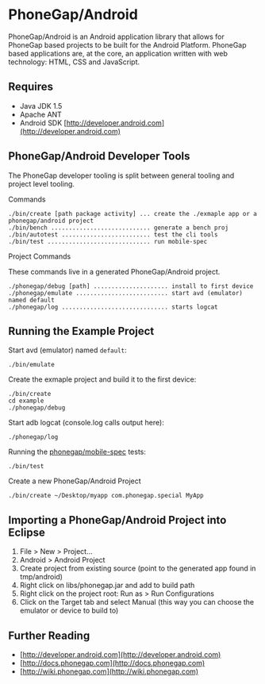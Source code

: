 PhoneGap/Android
===

PhoneGap/Android is an Android application library that allows for PhoneGap based projects to be built for the Android Platform. PhoneGap based applications are, at the core, an application written with web technology: HTML, CSS and JavaScript. 

Requires
---

- Java JDK 1.5
- Apache ANT
- Android SDK [http://developer.android.com](http://developer.android.com)

PhoneGap/Android Developer Tools
---

The PhoneGap developer tooling is split between general tooling and project level tooling. 

Commands

    ./bin/create [path package activity] ... create the ./exmaple app or a phonegap/android project
    ./bin/bench ............................ generate a bench proj
    ./bin/autotest ......................... test the cli tools
    ./bin/test ............................. run mobile-spec

Project Commands

These commands live in a generated PhoneGap/Android project.

    ./phonegap/debug [path] ..................... install to first device
    ./phonegap/emulate .......................... start avd (emulator) named default
    ./phonegap/log .............................. starts logcat

Running the Example Project
---

Start avd (emulator) named `default`:

    ./bin/emulate

Create the exmaple project and build it to the first device:

    ./bin/create
    cd example
    ./phonegap/debug

Start adb logcat (console.log calls output here):

    ./phonegap/log

Running the [phonegap/mobile-spec](http://github.com/phonegap/mobile-spec) tests:

    ./bin/test

Create a new PhoneGap/Android Project

    ./bin/create ~/Desktop/myapp com.phonegap.special MyApp

Importing a PhoneGap/Android Project into Eclipse
----

1. File > New > Project...
2. Android > Android Project
3. Create project from existing source (point to the generated app found in tmp/android)
4. Right click on libs/phonegap.jar and add to build path
5. Right click on the project root: Run as > Run Configurations
6. Click on the Target tab and select Manual (this way you can choose the emulator or device to build to)


Further Reading
---

- [http://developer.android.com](http://developer.android.com)
- [http://docs.phonegap.com](http://docs.phonegap.com)
- [http://wiki.phonegap.com](http://wiki.phonegap.com)
